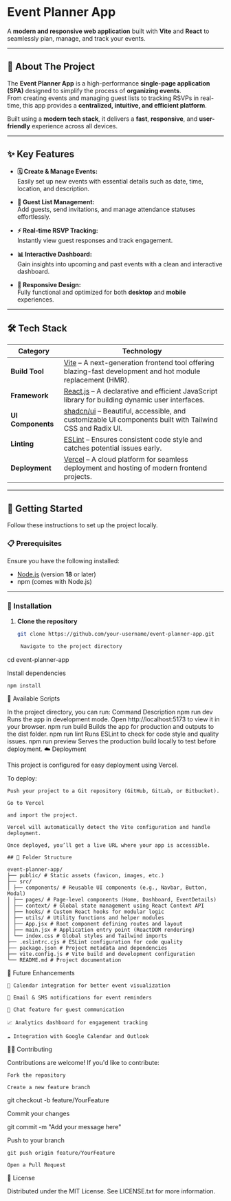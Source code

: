 # Event Planner App

A **modern and responsive web application** built with **Vite** and **React** to seamlessly plan, manage, and track your events.

---

## 🧐 About The Project

The **Event Planner App** is a high-performance **single-page application (SPA)** designed to simplify the process of **organizing events**.  
From creating events and managing guest lists to tracking RSVPs in real-time, this app provides a **centralized, intuitive, and efficient platform**.

Built using a **modern tech stack**, it delivers a **fast**, **responsive**, and **user-friendly** experience across all devices.

---

## ✨ Key Features

- **🗓️ Create & Manage Events:**  
  Easily set up new events with essential details such as date, time, location, and description.

- **👥 Guest List Management:**  
  Add guests, send invitations, and manage attendance statuses effortlessly.

- **⚡ Real-time RSVP Tracking:**  
  Instantly view guest responses and track engagement.

- **📊 Interactive Dashboard:**  
  Gain insights into upcoming and past events with a clean and interactive dashboard.

- **📱 Responsive Design:**  
  Fully functional and optimized for both **desktop** and **mobile** experiences.

---

## 🛠️ Tech Stack

| Category | Technology |
|-----------|-------------|
| **Build Tool** | [Vite](https://vitejs.dev/) – A next-generation frontend tool offering blazing-fast development and hot module replacement (HMR). |
| **Framework** | [React.js](https://react.dev/) – A declarative and efficient JavaScript library for building dynamic user interfaces. |
| **UI Components** | [shadcn/ui](https://ui.shadcn.com/) – Beautiful, accessible, and customizable UI components built with Tailwind CSS and Radix UI. |
| **Linting** | [ESLint](https://eslint.org/) – Ensures consistent code style and catches potential issues early. |
| **Deployment** | [Vercel](https://vercel.com/) – A cloud platform for seamless deployment and hosting of modern frontend projects. |

---

## 🚀 Getting Started

Follow these instructions to set up the project locally.

### 📋 Prerequisites

Ensure you have the following installed:

- [Node.js](https://nodejs.org/) (version **18** or later)
- npm (comes with Node.js)

---

### 🧩 Installation

1. **Clone the repository**
   ```bash
   git clone https://github.com/your-username/event-planner-app.git

    Navigate to the project directory

cd event-planner-app

Install dependencies

    npm install

📜 Available Scripts

In the project directory, you can run:
Command	Description
npm run dev	Runs the app in development mode.
Open http://localhost:5173
to view it in your browser.
npm run build	Builds the app for production and outputs to the dist folder.
npm run lint	Runs ESLint to check for code style and quality issues.
npm run preview	Serves the production build locally to test before deployment.
☁️ Deployment

This project is configured for easy deployment using Vercel.

To deploy:

    Push your project to a Git repository (GitHub, GitLab, or Bitbucket).

    Go to Vercel

    and import the project.

    Vercel will automatically detect the Vite configuration and handle deployment.

    Once deployed, you’ll get a live URL where your app is accessible.
```
## 📂 Folder Structure

event-planner-app/
├── public/ # Static assets (favicon, images, etc.)
├── src/
│ ├── components/ # Reusable UI components (e.g., Navbar, Button, Modal)
│ ├── pages/ # Page-level components (Home, Dashboard, EventDetails)
│ ├── context/ # Global state management using React Context API
│ ├── hooks/ # Custom React hooks for modular logic
│ ├── utils/ # Utility functions and helper modules
│ ├── App.jsx # Root component defining routes and layout
│ ├── main.jsx # Application entry point (ReactDOM rendering)
│ └── index.css # Global styles and Tailwind imports
├── .eslintrc.cjs # ESLint configuration for code quality
├── package.json # Project metadata and dependencies
├── vite.config.js # Vite build and development configuration
└── README.md # Project documentation
```


🧩 Future Enhancements

    📅 Calendar integration for better event visualization

    🔔 Email & SMS notifications for event reminders

    💬 Chat feature for guest communication

    📈 Analytics dashboard for engagement tracking

    ☁️ Integration with Google Calendar and Outlook

🧑‍💻 Contributing

Contributions are welcome!
If you'd like to contribute:

    Fork the repository

    Create a new feature branch

git checkout -b feature/YourFeature

Commit your changes

git commit -m "Add your message here"

Push to your branch

    git push origin feature/YourFeature

    Open a Pull Request

📄 License

Distributed under the MIT License.
See LICENSE.txt
for more information.
